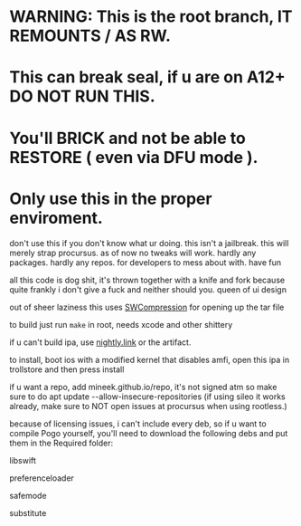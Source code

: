 # WARNING: This is the root branch, IT REMOUNTS / AS RW.
# This can break seal, if u are on A12+ DO NOT RUN THIS.
# You'll BRICK and not be able to RESTORE ( even via DFU mode ).
# Only use this in the proper enviroment.

don't use this if you don't know what ur doing. this isn't a jailbreak. this will merely strap procursus. as of now no tweaks will work. hardly any packages. hardly any repos. for developers to mess about with. have fun 

all this code is dog shit, it's thrown together with a knife and fork because quite frankly i don't give a fuck and neither should you. queen of ui design

out of sheer laziness this uses [SWCompression](https://github.com/tsolomko/SWCompression) for opening up the tar file 

to build just run `make` in root, needs xcode and other shittery

if u can't build ipa, use [nightly.link](https://nightly.link/elihwyma/Pogo/workflows/build/main/Pogo) or the artifact.

to install, boot ios with a modified kernel that disables amfi, open this ipa in trollstore and then press install

if u want a repo, add mineek.github.io/repo, it's not signed atm so make sure to do apt update --allow-insecure-repositories (if using sileo it works already, make sure to NOT open issues at procursus when using rootless.)

because of licensing issues, i can't include every deb, so if u want to compile Pogo yourself, you'll need to download the following debs and put them in the Required folder:

libswift

preferenceloader

safemode

substitute
